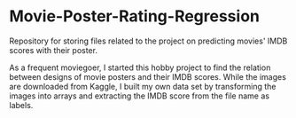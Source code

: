 # Movie-Poster-Rating-Regression
Repository for storing files related to the project on predicting movies' IMDB scores with their poster.

As a frequent moviegoer, I started this hobby project to find the relation between designs of movie posters and their IMDB scores. While the images are downloaded from Kaggle, I built my own data set by transforming the images into arrays and extracting the IMDB score from the file name as labels. 
